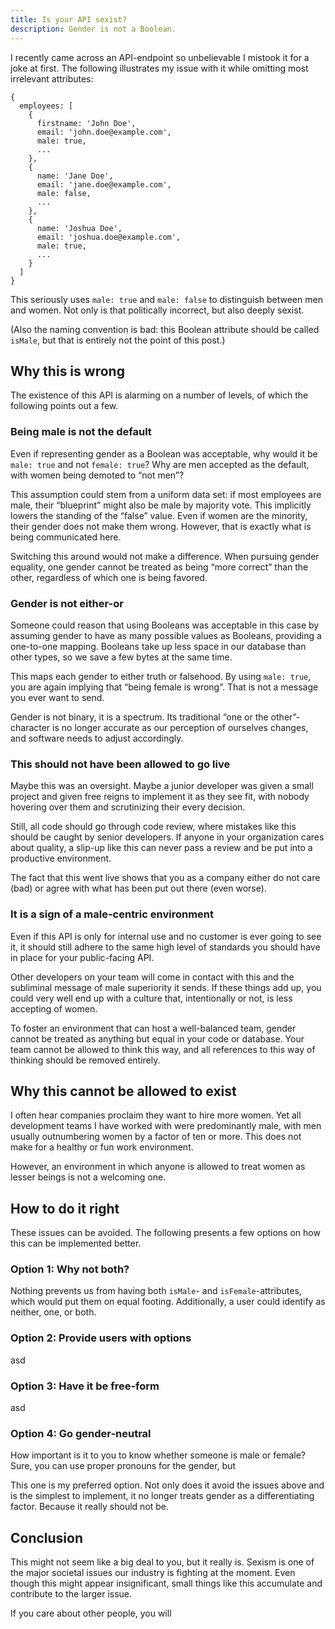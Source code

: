 ```yaml
---
title: Is your API sexist?
description: Gender is not a Boolean.
---
```

I recently came across an API-endpoint so unbelievable I mistook it for a joke at first. The following illustrates my issue with it while omitting most irrelevant attributes:

```
{
  employees: [
    {
      firstname: 'John Doe',
      email: 'john.doe@example.com',
      male: true,
      ...
    },
    {
      name: 'Jane Doe',
      email: 'jane.doe@example.com',
      male: false,
      ...
    },
    {
      name: 'Joshua Doe',
      email: 'joshua.doe@example.com',
      male: true,
      ...
    }
  ]
}
```

This seriously uses `male: true` and `male: false` to distinguish between men and women. Not only is that politically incorrect, but also deeply sexist.

(Also the naming convention is bad: this Boolean attribute should be called `isMale`, but that is entirely not the point of this post.)

## Why this is wrong

The existence of this API is alarming on a number of levels, of which the following points out a few.

### Being male is not the default

Even if representing gender as a Boolean was acceptable, why would it be `male: true` and not `female: true`? Why are men accepted as the default, with women being demoted to “not men”?

This assumption could stem from a uniform data set: if most employees are male, their “blueprint” might also be male by majority vote. This implicitly lowers the standing of the “false” value. Even if women are the minority, their gender does not make them wrong. However, that is exactly what is being communicated here.

Switching this around would not make a difference. When pursuing gender equality, one gender cannot be treated as being “more correct” than the other, regardless of which one is being favored.

### Gender is not either-or

Someone could reason that using Booleans was acceptable in this case by assuming gender to have as many possible values as Booleans, providing a one-to-one mapping. Booleans take up less space in our database than other types, so we save a few bytes at the same time.

This maps each gender to either truth or falsehood. By using `male: true`, you are again implying that “being female is wrong”. That is not a message you ever want to send.

Gender is not binary, it is a spectrum. Its traditional “one or the other”-character is no longer accurate as our perception of ourselves changes, and software needs to adjust accordingly.

### This should not have been allowed to go live

Maybe this was an oversight. Maybe a junior developer was given a small project and given free reigns to implement it as they see fit, with nobody hovering over them and scrutinizing their every decision.

Still, all code should go through code review, where mistakes like this should be caught by senior developers. If anyone in your organization cares about quality, a slip-up like this can never pass a review and be put into a productive environment.

The fact that this went live shows that you as a company either do not care (bad) or agree with what has been put out there (even worse).

### It is a sign of a male-centric environment

Even if this API is only for internal use and no customer is ever going to see it, it should still adhere to the same high level of standards you should have in place for your public-facing API.

Other developers on your team will come in contact with this and the subliminal message of male superiority it sends. If these things add up, you could very well end up with a culture that, intentionally or not, is less accepting of women.

To foster an environment that can host a well-balanced team, gender cannot be treated as anything but equal in your code or database. Your team cannot be allowed to think this way, and all references to this way of thinking should be removed entirely.

## Why this cannot be allowed to exist

I often hear companies proclaim they want to hire more women. Yet all development teams I have worked with were predominantly male, with men usually outnumbering women by a factor of ten or more. This does not make for a healthy or fun work environment.

However, an environment in which anyone is allowed to treat women as lesser beings is not a welcoming one.

## How to do it right

These issues can be avoided. The following presents a few options on how this can be implemented better.

### Option 1: Why not both?

Nothing prevents us from having both `isMale`- and `isFemale`-attributes, which would put them on equal footing. Additionally, a user could identify as neither, one, or both.

### Option 2: Provide users with options

asd

### Option 3: Have it be free-form

asd

### Option 4: Go gender-neutral

How important is it to you to know whether someone is male or female? Sure, you can use proper pronouns for the gender, but

This one is my preferred option. Not only does it avoid the issues above and is the simplest to implement, it no longer treats gender as a differentiating factor. Because it really should not be.

## Conclusion

This might not seem like a big deal to you, but it really is. Sexism is one of the major societal issues our industry is fighting at the moment. Even though this might appear insignificant, small things like this accumulate and contribute to the larger issue.

If you care about other people, you will